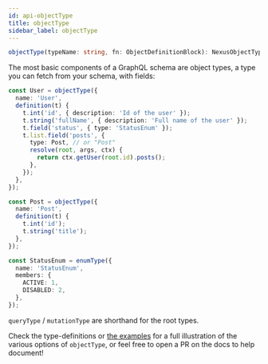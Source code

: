 ```yaml
---
id: api-objectType
title: objectType
sidebar_label: objectType
---
```


```ts
objectType(typeName: string, fn: ObjectDefinitionBlock): NexusObjectType
```

The most basic components of a GraphQL schema are object types, a type you can fetch from your schema, with fields:

```ts
const User = objectType({
  name: 'User',
  definition(t) {
    t.int('id', { description: 'Id of the user' });
    t.string('fullName', { description: 'Full name of the user' });
    t.field('status', { type: 'StatusEnum' });
    t.list.field('posts', {
      type: Post, // or "Post"
      resolve(root, args, ctx) {
        return ctx.getUser(root.id).posts();
      },
    });
  },
});

const Post = objectType({
  name: 'Post',
  definition(t) {
    t.int('id');
    t.string('title');
  },
});

const StatusEnum = enumType({
  name: 'StatusEnum',
  members: {
    ACTIVE: 1,
    DISABLED: 2,
  },
});
```

`queryType` / `mutationType` are shorthand for the root types.

Check the type-definitions or [the examples](https://github.com/graphql-nexus/nexus/tree/develop/examples) for a full illustration of the various options of `objectType`, or feel free to open a PR on the docs to help document!
